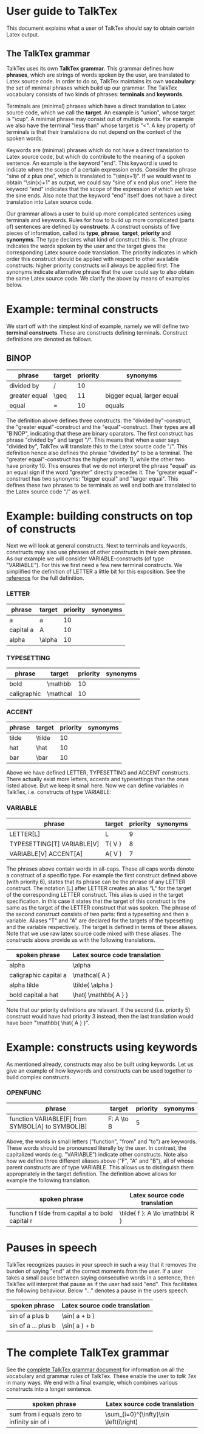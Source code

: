 # User guide to TalkTex

This document explains what a user of TalkTex should say to obtain certain
Latex output.


## The TalkTex grammar

TalkTex uses its own **TalkTex grammar**. This grammar defines how **phrases**,
which are strings of words spoken by the user, are translated to Latex source
code. In order to do so, TalkTex maintains its own **vocabulary**: the set of
minimal phrases which build up our grammar. The TalkTex vocabulary consists of
two kinds of phrases: **terminals** and **keywords**.

Terminals are (minimal) phrases which have a direct translation to Latex source
code, which we call the **target**. An example is "union", whose target is
"\cup". A minimal phrase may consist out of multiple words. For example we also
have the terminal "less than" whose target is "<". A key property of terminals
is that their translations do not depend on the context of the spoken words.

Keywords are (minimal) phrases which do not have a direct translation to Latex
source code, but which do contribute to the meaning of a spoken sentence. An
example is the keyword "end". This keyword is used to indicate where the scope
of a certain expression ends. Consider the phrase "sine of x plus one", which is
translated to "\sin(x+1)". If we would want to obtain "\sin(x)+1" as output, we
could say "sine of x end plus one". Here the keyword "end" indicates that the
scope of the expression of which we take the sine ends. Also note that the
keyword "end" itself does not have a direct translation into Latex source code.

Our grammar allows a user to build up more complicated sentences using terminals
and keywords. Rules for how to build up more complicated (parts of) sentences
are defined by **constructs**. A construct consists of five pieces of
information, called its **type**, **phrase**, **target**, **priority** and
**synonyms**. The type declares what kind of construct this is. The phrase
indicates the words spoken by the user and the target gives the corresponding
Latex source code translation. The priority indicates in which order this
construct should be applied with respect to other available constructs: higher
priority constructs will always be applied first. The synonyms indicate
alternative phrase that the user could say to also obtain the same Latex source
code. We clarify the above by means of examples below.


# Example: terminal constructs

We start off with the simplest kind of example, namely we will define two
**terminal constructs**. These are constructs defining terminals. Construct
definitions are denoted as follows.

## BINOP
| phrase        | target    | priority  | synonyms                   |
|---------------|-----------|-----------|----------------------------|
| divided by    | /         | 10        |                            |
| greater equal | \geq      | 11        | bigger equal, larger equal |
| equal         | =         | 10        | equals                     |

The definition above defines three constructs: the "divided by"-construct, the
"greater equal"-construct and the "equal"-construct. Their types are all
"BINOP", indicating that these are binary oparators. The first construct has
phrase "divided by" and target "/". This means that when a user says "divided
by", TalkTex will translate this to the Latex source code "/". This definition
hence also defines the phrase "divided by" to be a terminal. The "greater
equal"-construct has the higher priority 11, while the other two have priority
10. This ensures that we do not interpret the phrase "equal" as an equal sign if
the word "greater" directly precedes it. The "greater equal"-construct has two
synonyms: "bigger equal" and "larger equal". This defines these two phrases to
be terminals as well and both are translated to the Latex source code "/" as
well.


# Example: building constructs on top of constructs

Next we will look at general constructs. Next to terminals and keywords,
constructs may also use phrases of other constructs in their own phrases. As our
example we will consider VARIABLE-constructs (of type "VARIABLE"). For this we
first need a few new terminal constructs. We simplified the definition of LETTER
a little bit for this exposition. See the [reference](grammer.md) for the full
definition.

### LETTER
| phrase    | target | priority | synonyms |
|-----------|--------|----------|----------|
| a         | a      | 10       |          |
| capital a | A      | 10       |          |
| alpha     | \alpha | 10       |          |

### TYPESETTING
| phrase      | target   | priority | synonyms |
|-------------|----------|----------|----------|
| bold        | \mathbb  |10        |          |
| caligraphic | \mathcal |10        |          |

### ACCENT
| phrase | target | priority | synonyms |
|--------|--------|----------|----------|
| tilde  | \tilde | 10       |          |
| hat    | \hat   | 10       |          |
| bar    | \bar   | 10       |          |

Above we have defined LETTER, TYPESETTING and ACCENT constructs. There actually
exist more letters, accents and typesettings than the ones listed above. But we
keep it small here. Now we can define variables in TalkTex, i.e. constructs of
type VARIABLE:

### VARIABLE
| phrase                     | target | priority | synonyms |
|----------------------------|--------|----------|----------|
| LETTER[L]                  | L      | 9        |          |
| TYPESETTING[T] VARIABLE[V] | T{ V } | 8        |          |
| VARIABLE[V] ACCENT[A]      | A{ V } | 7        |          |

The phrases above contain words in all-caps. These all caps words denote a
construct of a specific type. For example the first construct defined above
(with priority 6), states that its phrase can be the phrase of any LETTER
construct. The notation [L] after LETTER creates an alias "L" for the target of
the corresponding LETTER construct. This alias is used in the target
specification. In this case it states that the target of this construct is the
same as the target of the LETTER construct that was spoken.
The phrase of the second construct consists of two parts: first a typesetting
and then a variable. Aliases "T" and "A" are declared for the targets of the
typesetting and the variable respectively. The target is defined in terms of
these aliases. Note that we use raw latex source code mixed with these aliases.
The constructs above provide us with the following translations.

| spoken phrase         | Latex source code translation |
|-----------------------|-------------------------------|
| alpha                 | \alpha                        |
| caligraphic capital a | \mathcal{ A }                 |
| alpha tilde           | \tilde{ \alpha }              |
| bold capital a hat    | \hat{ \mathbb{ A } }          |

Note that our priority definitions are relavant. If the second (i.e. priority 5)
construct would have had priority 3 instead, then the last translation would
have been "\mathbb{ \hat{ A } }".


# Example: constructs using keywords

As mentioned already, constructs may also be built using keywords. Let us give
an example of how keywords and constructs can be used together to build complex
constructs.

### OPENFUNC
| phrase                                           | target     | priority   | synonyms |
|--------------------------------------------------|------------|------------|----------|
| function VARIABLE[F] from SYMBOL[A] to SYMBOL[B] | F: A \to B | 5          |          |

Above, the words in small letters ("function", "from" and "to") are keywords.
These words should be pronounced literally by the user. In contrast, the
capitalized words (e.g. "VARIABLE") indicate other constructs.
Note also how we define three different aliases above ("F", "A" and "B"), all of
whose parent constructs are of type VARIABLE. This allows us to distinguish them
appropriately in the target definition. The definition above allows for example
the following translation.

| spoken phrase                                     | Latex source code translation   |
|---------------------------------------------------|---------------------------------|
| function f tilde from capital a to bold capital r | \tilde{ f }: A \to \mathbb{ R } |


# Pauses in speech

TalkTex recognizes pauses in your speech in such a way that it removes the
burden of saying "end" at the correct moments from the user. If a user takes
a small pause between saying consecutive words in a sentence, then TalkTex will
interpret that pause as if the user had said "end". This facilitates the
following behaviour. Below "..." denotes a pause in the users speech.

| spoken phrase         | Latex source code translation |
|-----------------------|-------------------------------|
| sin of a plus b       | \sin( a + b )                 |
| sin of a ... plus b   | \sin( a ) + b                 |

# The complete TalkTex grammar

See the [complete TalkTex grammar document](grammar.md) for information on all
the vocabulary and grammar rules of TalkTex. These enable the user to *talk Tex*
in many ways. We end with a final example, which combines various constructs into a longer sentence. 

| spoken phrase                                                         | Latex source code translation   |
|-----------------------------------------------------------------------|---------------------------------|
| sum from i equals zero to infinity sin of i                           | \sum_{i=0}^{\infty}\sin \left(i\right)        |